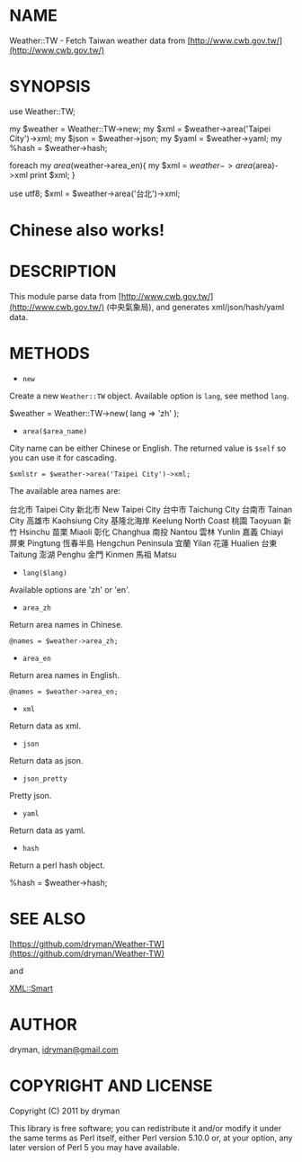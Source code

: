 # NAME

Weather::TW - Fetch Taiwan weather data from [http://www.cwb.gov.tw/](http://www.cwb.gov.tw/)

# SYNOPSIS

  use Weather::TW;

  my $weather = Weather::TW->new;
  my $xml = $weather->area('Taipei City')->xml;
  my $json = $weather->json;
  my $yaml = $weather->yaml;
  my %hash = $weather->hash;

  foreach my $area ($weather->area_en){
    my $xml = $weather->area($area)->xml
    print $xml;
  }

  use utf8;
  $xml = $weather->area('台北')->xml;
  # Chinese also works!

# DESCRIPTION

This module parse data from [http://www.cwb.gov.tw/](http://www.cwb.gov.tw/) (中央氣象局), and generates xml/json/hash/yaml data.

# METHODS

- `new`

Create a new `Weather::TW` object. Available option is ` lang `, see method ` lang `.

  $weather = Weather::TW->new( lang => 'zh' );

- `area($area_name)`



City name can be either Chinese or English. The returned value is `$self` so you can use it for cascading.

    $xmlstr = $weather->area('Taipei City')->xml;

The available area names are:

   台北市         Taipei City
   新北市         New Taipei City
   台中市         Taichung City
   台南市         Tainan City
   高雄市         Kaohsiung City
   基隆北海岸     Keelung North Coast
   桃園           Taoyuan
   新竹           Hsinchu
   苗栗           Miaoli
   彰化           Changhua
   南投           Nantou
   雲林           Yunlin
   嘉義           Chiayi
   屏東           Pingtung
   恆春半島       Hengchun Peninsula
   宜蘭           Yilan
   花蓮           Hualien
   台東           Taitung
   澎湖           Penghu
   金門           Kinmen
   馬祖           Matsu

- ` lang($lang) `

Available options are 'zh' or 'en'.

- `area_zh`

Return area names in Chinese.

    @names = $weather->area_zh;

- `area_en`

Return area names in English.

    @names = $weather->area_en;

- `xml`

Return data as xml.

- `json`

Return data as json.

- `json_pretty`

Pretty json.

- `yaml`

Return data as yaml.

- `hash`

Return a perl hash object.

  %hash = $weather->hash;

# SEE ALSO

[https://github.com/dryman/Weather-TW](https://github.com/dryman/Weather-TW)

and

[XML::Smart](http://search.cpan.org/perldoc?XML::Smart)

# AUTHOR

dryman, <idryman@gmail.com>

# COPYRIGHT AND LICENSE

Copyright (C) 2011 by dryman

This library is free software; you can redistribute it and/or modify
it under the same terms as Perl itself, either Perl version 5.10.0 or,
at your option, any later version of Perl 5 you may have available.

